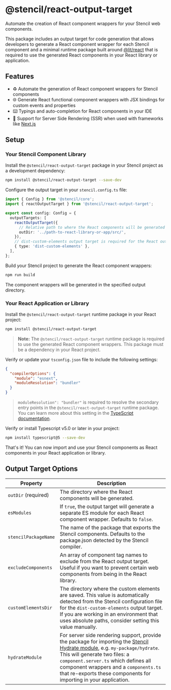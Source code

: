 # @stencil/react-output-target

Automate the creation of React component wrappers for your Stencil web components.

This package includes an output target for code generation that allows developers to generate a React component wrapper for each Stencil component and a minimal runtime package built around [@lit/react](https://www.npmjs.com/package/@lit/react) that is required to use the generated React components in your React library or application.

## Features

- ♻️ Automate the generation of React component wrappers for Stencil components
- 🌐 Generate React functional component wrappers with JSX bindings for custom events and properties
- ⌨️ Typings and auto-completion for React components in your IDE
- 🚀 Support for Server Side Rendering (SSR) when used with frameworks like [Next.js](https://nextjs.org/)

## Setup

### Your Stencil Component Library

Install the `@stencil/react-output-target` package in your Stencil project as a development dependency:

```bash
npm install @stencil/react-output-target --save-dev
```

Configure the output target in your `stencil.config.ts` file:

```ts
import { Config } from '@stencil/core';
import { reactOutputTarget } from '@stencil/react-output-target';

export const config: Config = {
  outputTargets: [
    reactOutputTarget({
      // Relative path to where the React components will be generated
      outDir: '../path-to-react-library-or-app/src/',
    }),
    // dist-custom-elements output target is required for the React output target
    { type: 'dist-custom-elements' },
  ],
};
```

Build your Stencil project to generate the React component wrappers:

```bash
npm run build
```

The component wrappers will be generated in the specified output directory.

### Your React Application or Library

Install the `@stencil/react-output-target` runtime package in your React project:

```bash
npm install @stencil/react-output-target
```

> **Note:** The `@stencil/react-output-target` runtime package is required to use the generated React component wrappers. This package must be a dependency in your React project.

Verify or update your `tsconfig.json` file to include the following settings:

```json
{
  "compilerOptions": {
    "module": "esnext",
    "moduleResolution": "bundler"
  }
}
```

> `moduleResolution": "bundler"` is required to resolve the secondary entry points in the `@stencil/react-output-target` runtime package. You can learn more about this setting in the [TypeScript documentation](https://www.typescriptlang.org/docs/handbook/modules/theory.html#module-resolution).

Verify or install Typescript v5.0 or later in your project:

```bash
npm install typescript@5 --save-dev
```

That's it! You can now import and use your Stencil components as React components in your React application or library.

## Output Target Options

| Property                | Description                                                                                                                                                                                                                                                                    |
| ----------------------- | ------------------------------------------------------------------------------------------------------------------------------------------------------------------------------------------------------------------------------------------------------------------------------ |
| `outDir` (required)     | The directory where the React components will be generated.                                                                                                                                                                                                                    |
| `esModules`             | If `true`, the output target will generate a separate ES module for each React component wrapper. Defaults to `false`.                                                                                                                                                         |
| `stencilPackageName`    | The name of the package that exports the Stencil components. Defaults to the package.json detected by the Stencil compiler.                                                                                                                                                    |
| `excludeComponents`     | An array of component tag names to exclude from the React output target. Useful if you want to prevent certain web components from being in the React library.                                                                                                                 |
| `customElementsDir`     | The directory where the custom elements are saved. This value is automatically detected from the Stencil configuration file for the `dist-custom-elements` output target. If you are working in an environment that uses absolute paths, consider setting this value manually. |
| `hydrateModule`         | For server side rendering support, provide the package for importing the [Stencil Hydrate module](https://stenciljs.com/docs/hydrate-app#hydrate-app), e.g. `my-package/hydrate`. This will generate two files: a `component.server.ts` which defines all component wrappers and a `components.ts` that re-exports these components for importing in your application. |
